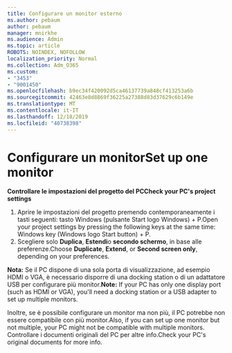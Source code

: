 ```yaml
---
title: Configurare un monitor esterno
ms.author: pebaum
author: pebaum
manager: mnirkhe
ms.audience: Admin
ms.topic: article
ROBOTS: NOINDEX, NOFOLLOW
localization_priority: Normal
ms.collection: Adm_O365
ms.custom:
- "3453"
- "9001450"
ms.openlocfilehash: b9ec34f420092d5ca46137739a848cf413253a6b
ms.sourcegitcommit: 42463e8d8869f36225a27388d83d37629c6b149e
ms.translationtype: MT
ms.contentlocale: it-IT
ms.lasthandoff: 12/18/2019
ms.locfileid: "40738398"
---
```

# <a name="set-up-one-monitor"></a><span data-ttu-id="3e2cd-102">Configurare un monitor</span><span class="sxs-lookup"><span data-stu-id="3e2cd-102">Set up one monitor</span></span>

<span data-ttu-id="3e2cd-103">**Controllare le impostazioni del progetto del PC**</span><span class="sxs-lookup"><span data-stu-id="3e2cd-103">**Check your PC's project settings**</span></span>

1. <span data-ttu-id="3e2cd-104">Aprire le impostazioni del progetto premendo contemporaneamente i tasti seguenti: tasto Windows (pulsante Start logo Windows) + P.</span><span class="sxs-lookup"><span data-stu-id="3e2cd-104">Open your project settings by pressing the following keys at the same time: Windows key (Windows logo Start button) + P.</span></span>
2. <span data-ttu-id="3e2cd-105">Scegliere solo **Duplica**, **Estendi**o **secondo schermo**, in base alle preferenze.</span><span class="sxs-lookup"><span data-stu-id="3e2cd-105">Choose **Duplicate**, **Extend**, or **Second screen only**, depending on your preferences.</span></span>

<span data-ttu-id="3e2cd-106">**Nota:** Se il PC dispone di una sola porta di visualizzazione, ad esempio HDMI o VGA, è necessario disporre di una docking station o di un adattatore USB per configurare più monitor.</span><span class="sxs-lookup"><span data-stu-id="3e2cd-106">**Note:** If your PC has only one display port (such as HDMI or VGA), you'll need a docking station or a USB adapter to set up multiple monitors.</span></span>

<span data-ttu-id="3e2cd-107">Inoltre, se è possibile configurare un monitor ma non più, il PC potrebbe non essere compatibile con più monitor.</span><span class="sxs-lookup"><span data-stu-id="3e2cd-107">Also, if you can set up one monitor but not multiple, your PC might not be compatible with multiple monitors.</span></span> <span data-ttu-id="3e2cd-108">Controllare i documenti originali del PC per altre info.</span><span class="sxs-lookup"><span data-stu-id="3e2cd-108">Check your PC's original documents for more info.</span></span>